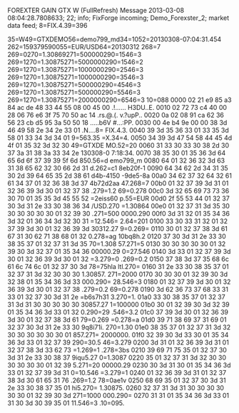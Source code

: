 FOREXTER GAIN GTX W (FullRefresh) Message
2013-03-08 08:04:28.7808633; 22; info; FixForge incoming; Demo_Forexster_2; market data feed; 8=FIX.4.39=396

35=W49=GTXDEMO56=demo799_md34=1052=20130308-07:04:31.454
262=159379590055=EUR/USD64=20130312
268=7
269=0270=1.30869271=500000290=1546=3
269=1270=1.30875271=5000000290=1546=2
269=1270=1.30875271=1000000290=2546=3
269=1270=1.30875271=1000000290=3546=3
269=1270=1.30875271=500000290=4546=3
269=1270=1.30875271=500000290=5546=3
269=1270=1.30875271=2000000290=6546=3
10=088
0000  02 21 e9 85 a3 84 ac de  48 33 44 55 08 00 45 00   .!...... H3DU..E.
0010  02 72 73 c4 40 00 28 06  76 e6 3f 75 70 50 ac 14   .rs.@.(. v.?upP..
0020  0a 02 08 91 ca 62 36 56  23 cb d5 95 3a 50 50 18   .....b6V #...:PP.
0030  00 4e b4 9e 00 00 38 3d  46 49 58 2e 34 2e 33 01   .N....8= FIX.4.3.
0040  39 3d 35 36 33 01 33 35  3d 58 01 33 34 3d 34 01   9=563.35 =X.34=4.
0050  34 39 3d 47 54 58 44 45  4d 4f 01 35 32 3d 32 30   49=GTXDE MO.52=20
0060  31 33 30 33 30 38 2d 30  37 3a 31 38 3a 33 34 2e   130308-0 7:18:34.
0070  38 35 30 01 35 36 3d 64  65 6d 6f 37 39 39 5f 6d   850.56=d emo799_m
0080  64 01 32 36 32 3d 63 31  38 65 62 32 30 66 2d 31   d.262=c1 8eb20f-1
0090  64 34 62 2d 34 31 35 30  2d 39 64 65 35 2d 38 61   d4b-4150 -9de5-8a
00a0  34 62 37 32 64 32 61 61  34 37 01 32 36 38 3d 37   4b72d2aa 47.268=7
00b0  01 32 37 39 3d 31 01 32  36 39 3d 30 01 32 37 38   .279=1.2 69=0.278
00c0  3d 32 65 69 73 73 36 30  70 01 35 35 3d 45 55 52   =2eiss60 p.55=EUR
00d0  2f 55 53 44 01 32 37 30  3d 31 2e 33 30 38 36 34   /USD.270 =1.30864
00e0  01 32 37 31 3d 35 30 30  30 30 30 30 01 32 39 30   .271=500 0000.290
00f0  3d 31 32 01 35 34 36 3d  32 01 36 34 3d 32 30 31   =12.546= 2.64=201
0100  33 30 33 31 32 01 32 37  39 3d 30 01 32 36 39 3d   30312.27 9=0.269=
0110  30 01 32 37 38 3d 61 67  31 30 62 71 38 68 01 32   0.278=ag 10bq8h.2
0120  37 30 3d 31 2e 33 30 38  35 37 01 32 37 31 3d 35   70=1.308 57.271=5
0130  30 30 30 30 30 01 32 39  30 3d 32 37 01 35 34 36   00000.29 0=27.546
0140  3d 33 01 32 37 39 3d 30  01 32 36 39 3d 30 01 32   =3.279=0 .269=0.2
0150  37 38 3d 37 35 68 6c 61  6c 74 6c 01 32 37 30 3d   78=75hla ltl.270=
0160  31 2e 33 30 38 35 37 01  32 37 31 3d 32 30 30 30   1.30857. 271=2000
0170  30 30 30 01 32 39 30 3d  32 38 01 35 34 36 3d 33   000.290= 28.546=3
0180  01 32 37 39 3d 30 01 32  36 39 3d 30 01 32 37 38   .279=0.2 69=0.278
0190  3d 62 36 73 37 68 33 31  33 01 32 37 30 3d 31 2e   =b6s7h31 3.270=1.
01a0  33 30 38 35 37 01 32 37  31 3d 31 30 30 30 30 30   30857.27 1=100000
01b0  30 01 32 39 30 3d 32 39  01 35 34 36 3d 33 01 32   0.290=29 .546=3.2
01c0  37 39 3d 30 01 32 36 39  3d 30 01 32 37 38 3d 61   79=0.269 =0.278=a
01d0  39 71 38 69 37 31 69 01  32 37 30 3d 31 2e 33 30   9q8i71i. 270=1.30
01e0  38 35 37 01 32 37 31 3d  32 30 30 30 30 30 30 01   857.271= 2000000.
01f0  32 39 30 3d 33 30 01 35  34 36 3d 33 01 32 37 39   290=30.5 46=3.279
0200  3d 31 01 32 36 39 3d 31  01 32 37 38 3d 33 62 73   =1.269=1 .278=3bs
0210  39 69 71 75 35 01 32 37  30 3d 31 2e 33 30 38 37   9iqu5.27 0=1.3087
0220  35 01 32 37 31 3d 32 30  30 30 30 30 30 01 32 39   5.271=20 00000.29
0230  30 3d 31 30 01 35 34 36  3d 33 01 32 37 39 3d 31   0=10.546 =3.279=1
0240  01 32 36 39 3d 31 01 32  37 38 3d 30 61 65 31 76   .269=1.2 78=0ae1v
0250  68 69 35 01 32 37 30 3d  31 2e 33 30 38 37 35 01   hi5.270= 1.30875.
0260  32 37 31 3d 31 30 30 30  30 30 30 01 32 39 30 3d   271=1000 000.290=
0270  31 31 01 35 34 36 3d 33  01 31 30 3d 30 39 35 01   11.546=3 .10=095.